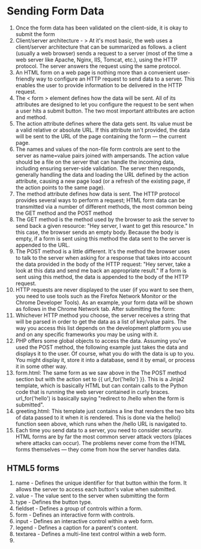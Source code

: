 # Sending Form Data
  1. Once the form data has been validated on the client-side, it is okay to submit the form
  1. Client/server architecture - 
    > At it's most basic, the web uses a client/server architecture that can be summarized as follows. a client (usually a web browser) sends a request to a server (most of the time a web server like Apache, Nginx, IIS, Tomcat, etc.), using the HTTP protocol. The server answers the request using the same protocol.
  1. An HTML form on a web page is nothing more than a convenient user-friendly way to configure an HTTP request to send data to a server. This enables the user to provide information to be delivered in the HTTP request.
  1.  The < form > element defines how the data will be sent. All of its attributes are designed to let you configure the request to be sent when a user hits a submit button. The two most important attributes are action and method.
  1. The action attribute defines where the data gets sent. Its value must be a valid relative or absolute URL. If this attribute isn't provided, the data will be sent to the URL of the page containing the form — the current page.
  1. The names and values of the non-file form controls are sent to the server as name=value pairs joined with ampersands. The action value should be a file on the server that can handle the incoming data, including ensuring server-side validation. The server then responds, generally handling the data and loading the URL defined by the action attribute, causing a new page load (or a refresh of the existing page, if the action points to the same page).
  1. The method attribute defines how data is sent. The HTTP protocol provides several ways to perform a request; HTML form data can be transmitted via a number of different methods, the most common being the GET method and the POST method
  1. The GET method is the method used by the browser to ask the server to send back a given resource: "Hey server, I want to get this resource." In this case, the browser sends an empty body. Because the body is empty, if a form is sent using this method the data sent to the server is appended to the URL.
  1. The POST method is a little different. It's the method the browser uses to talk to the server when asking for a response that takes into account the data provided in the body of the HTTP request: "Hey server, take a look at this data and send me back an appropriate result." If a form is sent using this method, the data is appended to the body of the HTTP request.
  1. HTTP requests are never displayed to the user (if you want to see them, you need to use tools such as the Firefox Network Monitor or the Chrome Developer Tools). As an example, your form data will be shown as follows in the Chrome Network tab. After submitting the form:
  1. Whichever HTTP method you choose, the server receives a string that will be parsed in order to get the data as a list of key/value pairs. The way you access this list depends on the development platform you use and on any specific frameworks you may be using with it.
  1. PHP offers some global objects to access the data. Assuming you've used the POST method, the following example just takes the data and displays it to the user. Of course, what you do with the data is up to you. You might display it, store it into a database, send it by email, or process it in some other way.
  1. form.html: The same form as we saw above in the The POST method section but with the action set to {{ url_for('hello') }}. This is a Jinja2 template, which is basically HTML but can contain calls to the Python code that is running the web server contained in curly braces. url_for('hello') is basically saying "redirect to /hello when the form is submitted".
  1. greeting.html: This template just contains a line that renders the two bits of data passed to it when it is rendered. This is done via the hello() function seen above, which runs when the /hello URL is navigated to.
  1. Each time you send data to a server, you need to consider security. HTML forms are by far the most common server attack vectors (places where attacks can occur). The problems never come from the HTML forms themselves — they come from how the server handles data.


## HTML5 forms
  1. name - Defines the unique identifier for that button within the form. It allows the server to access each button's value when submitted.
  1. value - The value sent to the server when submitting the form
  1. type - Defines the button type.
  1. fieldset - Defines a group of controls within a form.
  1. form - Defines an interactive form with controls.
  1. input - Defines an interactive control within a web form.
  1. legend - Defines a caption for a parent's content.
  1. textarea - Defines a multi-line text control within a web form.
  1. 